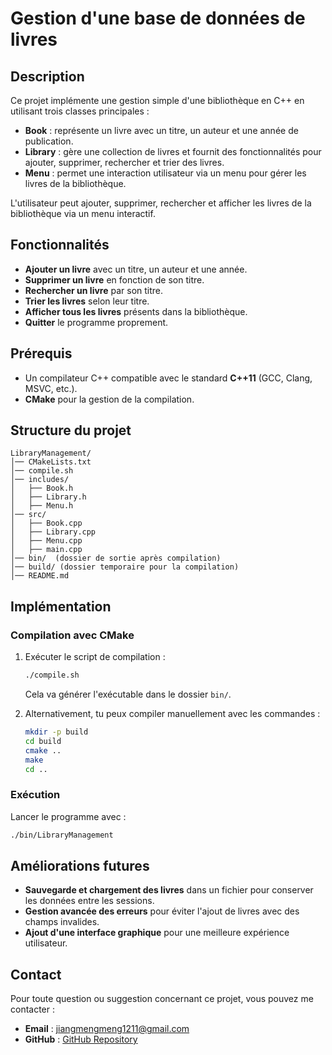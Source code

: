 # Gestion d'une base de données de livres

## Description
Ce projet implémente une gestion simple d'une bibliothèque en C++ en utilisant trois classes principales :
- **Book** : représente un livre avec un titre, un auteur et une année de publication.
- **Library** : gère une collection de livres et fournit des fonctionnalités pour ajouter, supprimer, rechercher et trier des livres.
- **Menu** : permet une interaction utilisateur via un menu pour gérer les livres de la bibliothèque.

L'utilisateur peut ajouter, supprimer, rechercher et afficher les livres de la bibliothèque via un menu interactif.

## Fonctionnalités
- **Ajouter un livre** avec un titre, un auteur et une année.
- **Supprimer un livre** en fonction de son titre.
- **Rechercher un livre** par son titre.
- **Trier les livres** selon leur titre.
- **Afficher tous les livres** présents dans la bibliothèque.
- **Quitter** le programme proprement.

## Prérequis
- Un compilateur C++ compatible avec le standard **C++11** (GCC, Clang, MSVC, etc.).
- **CMake** pour la gestion de la compilation.

## Structure du projet
```
LibraryManagement/
│── CMakeLists.txt
│── compile.sh
│── includes/
│   ├── Book.h
│   ├── Library.h
│   ├── Menu.h
│── src/
│   ├── Book.cpp
│   ├── Library.cpp
│   ├── Menu.cpp
│   ├── main.cpp
│── bin/  (dossier de sortie après compilation)
│── build/ (dossier temporaire pour la compilation)
│── README.md
```

## Implémentation

### Compilation avec CMake
1. Exécuter le script de compilation :
   ```bash
   ./compile.sh
   ```
   Cela va générer l'exécutable dans le dossier `bin/`.

2. Alternativement, tu peux compiler manuellement avec les commandes :
   ```bash
   mkdir -p build
   cd build
   cmake ..
   make
   cd ..
   ```

### Exécution
Lancer le programme avec :
```bash
./bin/LibraryManagement
```

## Améliorations futures
- **Sauvegarde et chargement des livres** dans un fichier pour conserver les données entre les sessions.
- **Gestion avancée des erreurs** pour éviter l'ajout de livres avec des champs invalides.
- **Ajout d'une interface graphique** pour une meilleure expérience utilisateur.

## Contact
Pour toute question ou suggestion concernant ce projet, vous pouvez me contacter :  
- **Email** : [jiangmengmeng1211@gmail.com](mailto:jiangmengmeng1211@gmail.com)  
- **GitHub** : [GitHub Repository](https://github.com/Jiang-mengmeng/Gestion-d-une-base-de-donnees-de-livres)  
